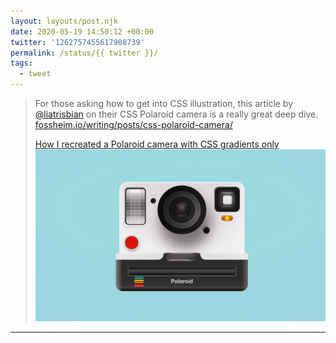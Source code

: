 ```yaml
---
layout: layouts/post.njk
date: 2020-05-19 14:50:12 +00:00
twitter: '1262757455617908739'
permalink: /status/{{ twitter }}/
tags: 
  - tweet
---
```


> For those asking how to get into CSS illustration, this article by [@liatrisbian](https://twitter.com/liatrisbian) on their CSS Polaroid camera is a really great deep dive. [fossheim.io/writing/posts/css-polaroid-camera/](https://fossheim.io/writing/posts/css-polaroid-camera/)
> 
> [<span>How I recreated a Polaroid camera with CSS gradients only</span> ![realistic rendering of a polaroid camera](/img/ScCF7G8T.png)](https://fossheim.io/writing/posts/css-polaroid-camera/)

---
